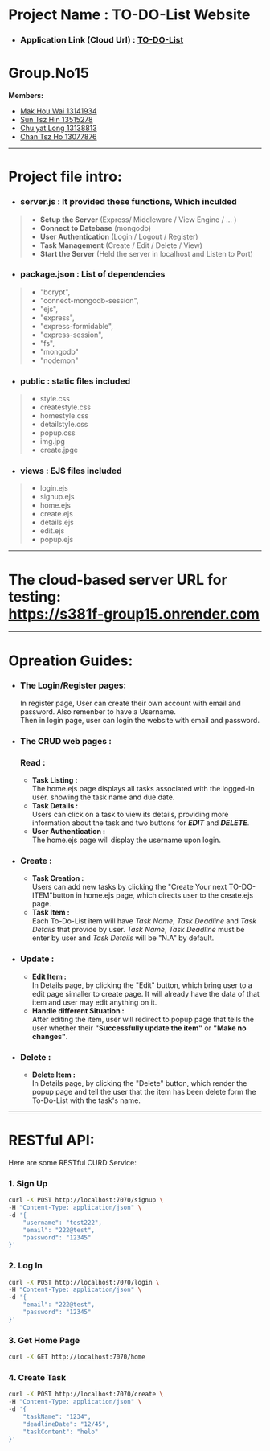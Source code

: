 # **Project Name** : TO-DO-List Website <br>
- ### **Application Link** (Cloud Url) :  [TO-DO-List](https://s381f-group15.onrender.com)

#  **Group.No15**
**Members:**
+  <ins>Mak Hou Wai        13141934
+  <ins>Sun Tsz Hin        13515278
+  <ins>Chu yat Long       13138813
+  <ins>Chan Tsz Ho        13077876 

***

# **Project file intro:**
- ### server.js : It provided these functions, Which inculded<br>
> - **Setup the Server** (Express/ Middleware / View Engine / ... )
> - **Connect to Datebase** (mongodb)
> - **User Authentication** (Login / Logout / Register)
> - **Task Management** (Create / Edit / Delete / View)
> - **Start the Server** (Held the server in localhost and Listen to Port)
- ### package.json : List of dependencies<br>
> - "bcrypt",
> - "connect-mongodb-session",
> - "ejs",
> - "express",
> - "express-formidable",
> - "express-session",
> - "fs",
> - "mongodb"
> - "nodemon"
- ### public : static files included<br>
> - style.css
> - createstyle.css 
> - homestyle.css
> - detailstyle.css
> - popup.css
> - img.jpg 
> - create.jpge
- ### views : EJS files included<br>
> - login.ejs
> - signup.ejs
> - home.ejs
> - create.ejs
> - details.ejs
> - edit.ejs
> - popup.ejs

***

# **The cloud-based server URL for testing:**<br>https://s381f-group15.onrender.com

***

# **Opreation Guides:**
- ### The Login/Register pages:
   In register page, User can create their own account with email and password. Also remenber to have a Username.<br>Then in login page, user can login the website with email and password.
- ### The CRUD web pages :
  ### **Read** :
    - **Task Listing :** <br>The home.ejs page displays all tasks associated with the logged-in user. showing the task name and due date.
    - **Task Details :** <br>Users can click on a task to view its details, providing more information about the task and two buttons for ***EDIT*** and ***DELETE***.
    - **User Authentication :** <br> The home.ejs page will display the username upon login.
- ### **Create** :
    - **Task Creation :** <br> Users can add new tasks by clicking the "Create Your next TO-DO-ITEM"button in home.ejs page, which directs user to the create.ejs page.
    - **Task Item :** <br> Each To-Do-List item will have *Task Name*, *Task Deadline* and *Task Details* that provide by user. *Task Name*, *Task Deadline* must be enter by user and *Task Details* will be "N.A" by default.
- ### **Update** : 
    - **Edit Item :** <br> In Details page, by clicking the "Edit" button, which bring user to a edit page simaller to create page. It will already have the data of that item and user may edit anything on it.
    - **Handle different Situation :** <br> After editing the item, user will redirect to popup page that tells the user whether their **"Successfully update the item"** or **"Make no changes"**.
- ### **Delete** :
    - **Delete Item :** <br> In Details page, by clicking the "Delete" button, which render the popup page and tell the user that the item has been delete form the To-Do-List with the task's name.

***
# **RESTful API:**
Here are some RESTful CURD Service:

### 1. Sign Up

```bash
curl -X POST http://localhost:7070/signup \
-H "Content-Type: application/json" \
-d '{
    "username": "test222",
    "email": "222@test",
    "password": "12345"
}'
```

### 2. Log In

```bash
curl -X POST http://localhost:7070/login \
-H "Content-Type: application/json" \
-d '{
    "email": "222@test",
    "password": "12345"
}'
```

### 3. Get Home Page

```bash
curl -X GET http://localhost:7070/home
```

### 4. Create Task

```bash
curl -X POST http://localhost:7070/create \
-H "Content-Type: application/json" \
-d '{
    "taskName": "1234",
    "deadlineDate": "12/45",
    "taskContent": "helo"
}'
```
